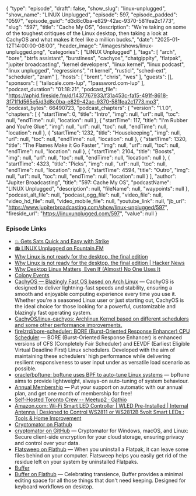 {
  "type": "episode",
  "draft": false,
  "show_slug": "linux-unplugged",
  "show_name": "LINUX Unplugged",
  "episode": 597,
  "episode_padded": "0597",
  "episode_guid": "d3d8c0ba-e829-42ac-9370-581fea2c1773",
  "slug": "597",
  "title": "Cache My OS",
  "description": "We're taking on some of the toughest critiques of the Linux desktop, then taking a look at CachyOS and what makes it feel like a million bucks.",
  "date": "2025-01-12T14:00:00-08:00",
  "header_image": "/images/shows/linux-unplugged.png",
  "categories": [
    "LINUX Unplugged"
  ],
  "tags": [
    "arch",
    "bore",
    "btrfs assistant",
    "burstiness",
    "cachyos",
    "chatgippity",
    "flatpak",
    "jupiter broadcasting",
    "kernel developers",
    "linux kernel",
    "linux podcast",
    "linux unplugged",
    "regressions",
    "rt kernel",
    "rusticl",
    "sched-ext",
    "scheduler",
    "zram"
  ],
  "hosts": [
    "brent",
    "chris",
    "wes"
  ],
  "guests": [],
  "sponsors": [
    "tailscale.com-lup",
    "1password.com-lup"
  ],
  "podcast_duration": "01:18:21",
  "podcast_file": "https://aphid.fireside.fm/d/1437767933/f31a453c-fa15-491f-8618-3f71f1d565e5/d3d8c0ba-e829-42ac-9370-581fea2c1773.mp3",
  "podcast_bytes": 66490723,
  "podcast_chapters": {
    "version": "1.1.0",
    "chapters": [
      {
        "startTime": 0,
        "title": "Intro",
        "img": null,
        "url": null,
        "toc": null,
        "endTime": null,
        "location": null
      },
      {
        "startTime": 117,
        "title": "I'm Rubber and You're Glue",
        "img": null,
        "url": null,
        "toc": null,
        "endTime": null,
        "location": null
      },
      {
        "startTime": 1232,
        "title": "Housekeeping",
        "img": null,
        "url": null,
        "toc": null,
        "endTime": null,
        "location": null
      },
      {
        "startTime": 1320,
        "title": "The Flames Make it Go Faster",
        "img": null,
        "url": null,
        "toc": null,
        "endTime": null,
        "location": null
      },
      {
        "startTime": 2104,
        "title": "Boosts",
        "img": null,
        "url": null,
        "toc": null,
        "endTime": null,
        "location": null
      },
      {
        "startTime": 4323,
        "title": "Picks",
        "img": null,
        "url": null,
        "toc": null,
        "endTime": null,
        "location": null
      },
      {
        "startTime": 4594,
        "title": "Outro",
        "img": null,
        "url": null,
        "toc": null,
        "endTime": null,
        "location": null
      }
    ],
    "author": "Jupiter Broadcasting",
    "title": "597: Cache My OS",
    "podcastName": "LINUX Unplugged",
    "description": null,
    "fileName": null,
    "waypoints": null
  },
  "podcast_alt_file": null,
  "podcast_ogg_file": null,
  "video_file": null,
  "video_hd_file": null,
  "video_mobile_file": null,
  "youtube_link": null,
  "jb_url": "https://www.jupiterbroadcasting.com/show/linux-unplugged/597",
  "fireside_url": "https://linuxunplugged.com/597",
  "value": null
}


### Episode Links

* [💥 Gets Sats Quick and Easy with Strike](https://strike.me/ "💥 Gets Sats Quick and Easy with Strike")
* [📻 LINUX Unplugged on Fountain.FM](https://www.fountain.fm/show/dWiuBeqpDSM86AwXRXov "📻 LINUX Unplugged  on Fountain.FM")
* [Why Linux is not ready for the desktop, the final edition](https://itvision.altervista.org/why.linux.is.not.ready.for.the.desktop.final.html "Why Linux is not ready for the desktop, the final edition")
* [Why Linux is not ready for the desktop, the final edition | Hacker News](https://news.ycombinator.com/item?id=42554218 "Why Linux is not ready for the desktop, the final edition | Hacker News")
* [Why Desktop Linux Matters, Even If (Almost) No One Uses It](https://www.howtogeek.com/why-desktop-linux-matters-even-if-no-one-uses-it/ "Why Desktop Linux Matters, Even If \(Almost\) No One Uses It")
* [Colony Events](https://colonyevents.com/events/ "Colony Events")
* [CachyOS — Blazingly Fast OS based on Arch Linux](https://cachyos.org/ "CachyOS — Blazingly Fast OS based on Arch Linux") — CachyOS is designed to deliver lightning-fast speeds and stability, ensuring a smooth and enjoyable computing experience every time you use it. Whether you're a seasoned Linux user or just starting out, CachyOS is the ideal choice for those looking for a powerful, customizable and blazingly fast operating system.
* [CachyOS/linux-cachyos: Archlinux Kernel based on different schedulers and some other performance improvements.](https://github.com/CachyOS/linux-cachyos "CachyOS/linux-cachyos: Archlinux Kernel based on different schedulers and some other performance improvements.")
* [firelzrd/bore-scheduler: BORE (Burst-Oriented Response Enhancer) CPU Scheduler](https://github.com/firelzrd/bore-scheduler "firelzrd/bore-scheduler: BORE \(Burst-Oriented Response Enhancer\) CPU Scheduler") — BORE (Burst-Oriented Response Enhancer) is enhanced versions of CFS (Completely Fair Scheduler) and EEVDF (Earliest Eligible Virtual Deadline First) Linux schedulers. Developed with the aim of maintaining these schedulers' high performance while delivering resilient responsiveness to user input under as versatile load scenario as possible.
* [oracle/bpftune: bpftune uses BPF to auto-tune Linux systems](https://github.com/oracle/bpftune "oracle/bpftune: bpftune uses BPF to auto-tune Linux systems") — bpftune aims to provide lightweight, always-on auto-tuning of system behaviour.
* [Annual Membership](https://jupitersignal.memberful.com/checkout?plan=117630 "Annual Membership") — Put your support on automatic with our annual plan, and get one month of membership for free!
* [Self-Hosted Toronto Crew -- Meetup2 · Gathio](https://gath.io/ERFPzgb6hN7evw63StL0k "Self-Hosted Toronto Crew -- Meetup2 · Gathio")
* [Amazon.com: Wi-Fi Smart LED Controller | WLED Pre-Installed | Internal Antenna | Designed to Control WS2811 or WS2812B 5volt Smart LEDs : Tools & Home Improvement](https://www.amazon.com/gp/product/B0BPYR92YP/ref=ppx_yo_dt_b_search_asin_title?ie=UTF8&psc=1 "Amazon.com: Wi-Fi Smart LED Controller | WLED Pre-Installed | Internal Antenna | Designed to Control WS2811 or WS2812B 5volt Smart LEDs : Tools &amp; Home Improvement")
* [Cryptomator on Flathub](https://flathub.org/apps/org.cryptomator.Cryptomator "Cryptomator on Flathub")
* [cryptomator on GitHub](https://github.com/cryptomator/cryptomator "cryptomator on GitHub") — Cryptomator for Windows, macOS, and Linux: Secure client-side encryption for your cloud storage, ensuring privacy and control over your data.
* [Flatsweep on Flathub](https://flathub.org/apps/io.github.giantpinkrobots.flatsweep "Flatsweep on Flathub") — When you uninstall a Flatpak, it can leave some files behind on your computer. Flatsweep helps you easily get rid of the residue left on your system by uninstalled Flatpaks.
* [Buffer](https://gitlab.gnome.org/cheywood/buffer "Buffer")
* [Buffer on Flathub](https://flathub.org/apps/org.gnome.gitlab.cheywood.Buffer "Buffer on Flathub") — Celebrating transience, Buffer provides a minimal editing space for all those things that don't need keeping. Designed for keyboard workflows on desktop.
